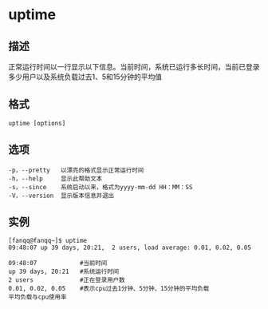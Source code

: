 # uptime

## 描述

正常运行时间以一行显示以下信息。当前时间，系统已运行多长时间，当前已登录多少用户以及系统负载过去1、5和15分钟的平均值

## 格式

```shell
uptime [options]
```

## 选项

```shell
-p，--pretty   以漂亮的格式显示正常运行时间
-h，--help     显示此帮助文本
-s，--since    系统启动以来，格式为yyyy-mm-dd HH：MM：SS
-V，--version  显示版本信息并退出
```

## 实例

```shell
[fanqq@fanqq~]$ uptime 
09:48:07 up 39 days, 20:21,  2 users, load average: 0.01, 0.02, 0.05
 
09:48:07            #当前时间
up 39 days, 20:21   #系统运行时间
2 users             #正在登录用户数
0.01, 0.02, 0.05    #表示cpu过去1分钟、5分钟、15分钟的平均负载
平均负载与cpu使用率
```


